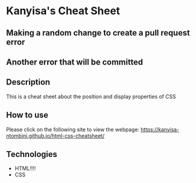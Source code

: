 # Kanyisa's Cheat Sheet
## Making a random change to create a pull request error
## Another error that will be committed

## Description
This is a cheat sheet about the position and display properties of CSS

## How to use
Please click on the following site to view the webpage: https://kanyisa-ntombini.github.io/html-css-cheatsheet/

## Technologies
- HTML!!!!
- CSS
